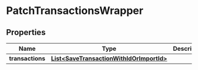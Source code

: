 

# PatchTransactionsWrapper


## Properties

| Name | Type | Description | Notes |
|------------ | ------------- | ------------- | -------------|
|**transactions** | [**List&lt;SaveTransactionWithIdOrImportId&gt;**](SaveTransactionWithIdOrImportId.md) |  |  |



